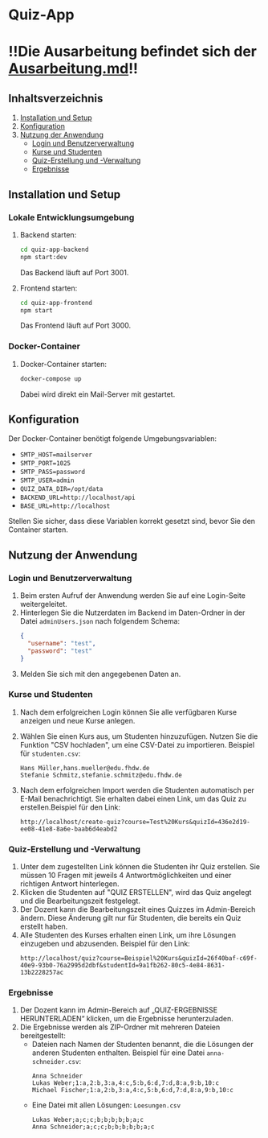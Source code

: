 # Quiz-App

# !!Die Ausarbeitung befindet sich der [Ausarbeitung.md](schriftliche-ausarbeitungen%2FAusarbeitung.md)!!

## Inhaltsverzeichnis
1. [Installation und Setup](#installation-und-setup)
2. [Konfiguration](#konfiguration)
3. [Nutzung der Anwendung](#nutzung-der-anwendung)
   - [Login und Benutzerverwaltung](#login-und-benutzerverwaltung)
   - [Kurse und Studenten](#kurse-und-studenten)
   - [Quiz-Erstellung und -Verwaltung](#quiz-erstellung-und--verwaltung)
   - [Ergebnisse](#ergebnisse)

## Installation und Setup

### Lokale Entwicklungsumgebung
1. Backend starten:
    ```bash
    cd quiz-app-backend
    npm start:dev
    ```
   Das Backend läuft auf Port 3001.

2. Frontend starten:
    ```bash
    cd quiz-app-frontend
    npm start
    ```
   Das Frontend läuft auf Port 3000.

### Docker-Container
1. Docker-Container starten:
    ```bash
    docker-compose up
    ```
   Dabei wird direkt ein Mail-Server mit gestartet.

## Konfiguration

Der Docker-Container benötigt folgende Umgebungsvariablen:

- `SMTP_HOST=mailserver`
- `SMTP_PORT=1025`
- `SMTP_PASS=password`
- `SMTP_USER=admin`
- `QUIZ_DATA_DIR=/opt/data`
- `BACKEND_URL=http://localhost/api`
- `BASE_URL=http://localhost`

Stellen Sie sicher, dass diese Variablen korrekt gesetzt sind, bevor Sie den Container starten.

## Nutzung der Anwendung

### Login und Benutzerverwaltung
1. Beim ersten Aufruf der Anwendung werden Sie auf eine Login-Seite weitergeleitet.
2. Hinterlegen Sie die Nutzerdaten im Backend im Daten-Ordner in der Datei `adminUsers.json` nach folgendem Schema:
    ```json
    {
      "username": "test",
      "password": "test"
    }
    ```
3. Melden Sie sich mit den angegebenen Daten an.

### Kurse und Studenten
1. Nach dem erfolgreichen Login können Sie alle verfügbaren Kurse anzeigen und neue Kurse anlegen.
2. Wählen Sie einen Kurs aus, um Studenten hinzuzufügen. Nutzen Sie die Funktion "CSV hochladen", um eine CSV-Datei zu importieren. Beispiel für `studenten.csv`:
    ```
    Hans Müller,hans.mueller@edu.fhdw.de
    Stefanie Schmitz,stefanie.schmitz@edu.fhdw.de
    ```

3. Nach dem erfolgreichen Import werden die Studenten automatisch per E-Mail benachrichtigt. Sie erhalten dabei einen Link, um das Quiz zu erstellen.Beispiel für den Link:
    ```
    http://localhost/create-quiz?course=Test%20Kurs&quizId=436e2d19-ee08-41e8-8a6e-baab6d4eabd2
    ```

### Quiz-Erstellung und -Verwaltung
1. Unter dem zugestellten Link können die Studenten ihr Quiz erstellen. Sie müssen 10 Fragen mit jeweils 4 Antwortmöglichkeiten und einer richtigen Antwort hinterlegen.
2. Klicken die Studenten auf "QUIZ ERSTELLEN", wird das Quiz angelegt und die Bearbeitungszeit festgelegt.
3. Der Dozent kann die Bearbeitungszeit eines Quizzes im Admin-Bereich ändern. Diese Änderung gilt nur für Studenten, die bereits ein Quiz erstellt haben.
4. Alle Studenten des Kurses erhalten einen Link, um ihre Lösungen einzugeben und abzusenden. Beispiel für den Link:
    ```
    http://localhost/quiz?course=Beispiel%20Kurs&quizId=26f40baf-c69f-40e9-93b0-76a2995d2dbf&studentId=9a1fb262-80c5-4e84-8631-13b2228257ac
    ```

### Ergebnisse
1. Der Dozent kann im Admin-Bereich auf „QUIZ-ERGEBNISSE HERUNTERLADEN“ klicken, um die Ergebnisse herunterzuladen.
2. Die Ergebnisse werden als ZIP-Ordner mit mehreren Dateien bereitgestellt:
    - Dateien nach Namen der Studenten benannt, die die Lösungen der anderen Studenten enthalten. Beispiel für eine Datei `anna-schneider.csv`:
      ```
      Anna Schneider
      Lukas Weber;1:a,2:b,3:a,4:c,5:b,6:d,7:d,8:a,9:b,10:c
      Michael Fischer;1:a,2:b,3:a,4:c,5:b,6:d,7:d,8:a,9:b,10:c
      ```
    - Eine Datei mit allen Lösungen: `Loesungen.csv`
      ```
      Lukas Weber;a;c;c;b;b;b;b;b;a;c
      Anna Schneider;a;c;c;b;b;b;b;b;a;c
      ```